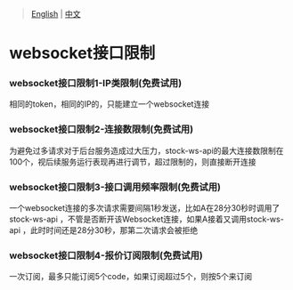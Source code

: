 > [English](./interface_limitation.md) | [中文](./interface_limitation_cn.md)

# websocket接口限制

### websocket接口限制1-IP类限制(免费试用)
相同的token，相同的IP的，只能建立一个websocket连接

### websocket接口限制2-连接数限制(免费试用)
为避免过多请求对于后台服务造成过大压力，stock-ws-api的最大连接数限制在100个，视后续服务运行表现再进行调节，超过限制的，则直接断开连接

### websocket接口限制3-接口调用频率限制(免费试用)
一个websocket连接的多次请求需要间隔1秒发送，比如A在28分30秒时调用了stock-ws-api ，不管是否断开该Websocket连接，如果A接着又调用stock-ws-api ，此时时间还是28分30秒，那第二次请求会被拒绝

### websocket接口限制4-报价订阅限制(免费试用)
一次订阅，最多只能订阅5个code，如果订阅超过5个，则按5个来订阅